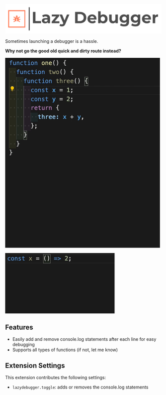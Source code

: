![Lazy-Function](images/title.png)

Sometimes launching a debugger is a hassle.

**Why not go the good old quick and dirty route instead?**

![Lazy-Function](images/lazy-func.gif)

![Lazy-Arrow](images/lazy-arrow.gif)

## Features

- Easily add and remove console.log statements after each line for easy debugging
- Supports all types of functions (if not, let me know)

## Extension Settings

This extension contributes the following settings:

- `lazydebugger.toggle`: adds or removes the console.log statements
